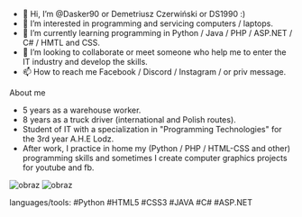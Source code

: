- 👋 Hi, I’m @Dasker90 or Demetriusz Czerwiński or DS1990 :)
- 👀 I’m interested in programming and servicing computers / laptops.
- 🌱 I’m currently learning programming in Python / Java / PHP / ASP.NET / C# / HMTL and CSS.
- 💞️ I’m looking to collaborate or meet someone who help me to enter the IT industry and develop the skills.
- 📫 How to reach me  Facebook / Discord / Instagram / or priv message.
<!---
Dasker90/
--->
About me
- 5 years as a warehouse worker.
- 8 years as a truck driver (international and Polish routes).
- Student of IT with a specialization in "Programming Technologies" for the 3rd year A.H.E Lodz.
- After work, I practice in home my (Python / PHP / HTML-CSS and other) programming skills and sometimes I create computer graphics projects for youtube and fb.

![obraz](https://user-images.githubusercontent.com/91007341/215355865-6795c71f-29d6-4e49-818d-d1e26e1ac9c6.png)
![obraz](https://user-images.githubusercontent.com/91007341/215355874-82d191c8-51e5-4784-9aaa-b90e08705ca3.png)

languages/tools:
#Python #HTML5 #CSS3 #JAVA #C# #ASP.NET
